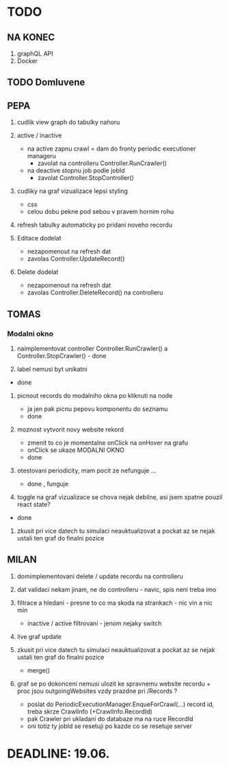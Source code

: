 # TODO
## NA KONEC
1. graphQL API
1. Docker


## TODO Domluvene
## PEPA
1. cudlik view graph do tabulky nahoru

1. active / inactive
	* na active zapnu crawl = dam do fronty periodic executioner manageru
		* zavolat na controlleru Controller.RunCrawler()
	* na deactive stopnu job podle jobId
		* zavolat Controller.StopController()

1. cudliky na graf vizualizace lepsi styling
	* css
	* celou dobu pekne pod sebou v pravem hornim rohu

1. refresh tabulky automaticky po pridani noveho recordu

1. Editace dodelat
	* nezapomenout na refresh dat
	* zavolas Controller.UpdateRecord()

1. Delete dodelat
	* nezapomenout na refresh dat
	* zavolas Controller.DeleteRecord() na controlleru

## TOMAS
### Modalni okno
1. naimplementovat controller Controller.RunCrawler() a Controller.StopCrawler() - done

1. label nemusi byt unikatni
- done

1. picnout records do modalniho okna po kliknuti na node
	* ja jen pak picnu pepovu komponentu do seznamu 
	- done

1. moznost vytvorit novy website rekord
	* zmenit to co je momentalne onClick na onHover na grafu
	* onClick se ukaze MODALNI OKNO
	- done

1. otestovani periodicity, mam pocit ze nefunguje ...
	- done , funguje

1. toggle na graf vizualizace se chova nejak debilne, asi jsem spatne pouzil react state?
- done

1. zkusit pri vice datech tu simulaci neauktualizovat a pockat az se nejak ustali ten graf do finalni pozice

## MILAN
1. domimplementovani delete / update recordu na controlleru

1. dat validaci nekam jinam, ne do controlleru - navic, spis neni treba imo

1. filtrace a hledani - presne to co ma skoda na strankach - nic vin a nic min
	* inactive / active filtrovani - jenom nejaky switch

1. live graf update

1. zkusit pri vice datech tu simulaci neauktualizovat a pockat az se nejak ustali ten graf do finalni pozice
	* merge()

1. graf se po dokonceni nemusi ulozit ke spravnemu website recordu + proc jsou outgoingWebsites vzdy prazdne pri /Records ?
	* poslat do PeriodicExecutionManager.EnqueForCrawl(...) record id, treba skrze CrawlInfo (+CrawlInfo.RecordId)
	* pak Crawler pri ukladani do databaze ma na ruce RecordId
	* oni totiz ty jobId se resetuji po kazde co se resetuje server

# DEADLINE: 19.06.
